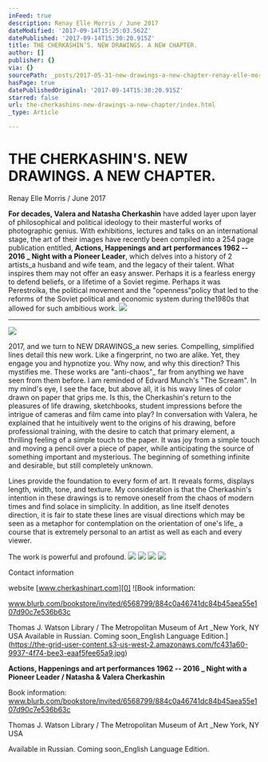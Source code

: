 ```yaml
---
inFeed: true
description: Renay Elle Morris / June 2017
dateModified: '2017-09-14T15:25:03.562Z'
datePublished: '2017-09-14T15:30:20.915Z'
title: THE CHERKASHIN’S. NEW DRAWINGS. A NEW CHAPTER.
author: []
publisher: {}
via: {}
sourcePath: _posts/2017-05-31-new-drawings-a-new-chapter-renay-elle-morris-may-2017.md
hasPage: true
datePublishedOriginal: '2017-09-14T15:30:20.915Z'
starred: false
url: the-cherkashins-new-drawings-a-new-chapter/index.html
_type: Article

---
```

# THE CHERKASHIN'S. NEW DRAWINGS. A NEW CHAPTER.

Renay Elle Morris / June 2017

**For decades, Valera and Natasha Cherkashin** have added layer upon layer of philosophical and political ideology to their masterful works of photographic genius. With exhibitions, lectures and talks on an international stage, the art of their images have recently been compiled into a 254 page publication entitled, **Actions, Happenings and art performances 1962 -- 2016 \_ Night with a Pioneer Leader**, which delves into a history of 2 artists\_a husband and wife team, and the legacy of their talent. What inspires them may not offer an easy answer. Perhaps it is a fearless energy to defend beliefs, or a lifetime of a Soviet regime. Perhaps it was Perestroika, the political movement and the "openness"policy that led to the reforms of the Soviet political and economic system during the1980s that allowed for such ambitious work.
![](https://the-grid-user-content.s3-us-west-2.amazonaws.com/3df39e8c-e4a5-44a7-bc81-6191dc9c8271.jpg)

---

![](https://the-grid-user-content.s3-us-west-2.amazonaws.com/f2c84260-fe17-4cf3-b592-f03905c6eff8.jpg)

2017, and we turn to NEW DRAWINGS\_a new series. Compelling, simplified lines detail this new work. Like a fingerprint, no two are alike. Yet, they engage you and hypnotize you. Why now, and why this direction? This mystifies me. These works are "anti-chaos"\_ far from anything we have seen from them before. I am reminded of Edvard Munch's "The Scream". In my mind's eye, I see the face, but above all, it is his wavy lines of color drawn on paper that grips me. Is this, the Cherkashin's return to the pleasures of life drawing, sketchbooks, student impressions before the intrigue of cameras and film came into play? In conversation with Valera, he explained that he intuitively went to the origins of his drawing, before professional training, with the desire to catch that primary element, a thrilling feeling of a simple touch to the paper. It was joy from a simple touch and moving a pencil over a piece of paper, while anticipating the source of something important and mysterious. The beginning of something infinite and desirable, but still completely unknown.

Lines provide the foundation to every form of art. It reveals forms, displays length, width, tone, and texture. My consideration is that the Cherkashin's intention in these drawings is to remove oneself from the chaos of modern times and find solace in simplicity. In addition, as line itself denotes direction, it is fair to state these lines are visual directions which may be seen as a metaphor for contemplation on the orientation of one's life\_ a course that is extremely personal to an artist as well as each and every viewer.

The work is powerful and profound.
![](https://the-grid-user-content.s3-us-west-2.amazonaws.com/3bf85e0e-0c20-4fa1-8a0b-83d54ca5c8d8.jpg)
![](https://the-grid-user-content.s3-us-west-2.amazonaws.com/a428eb89-5f53-4c47-ba94-4154edba2589.jpg)
![](https://the-grid-user-content.s3-us-west-2.amazonaws.com/ebe482f1-6aa0-4044-b0aa-550075d8c014.jpg)
![](https://the-grid-user-content.s3-us-west-2.amazonaws.com/12df096f-62bb-4660-8d91-852d67f1ab20.jpg)

Contact information

website [www.cherkashinart.com][0]
![Book information:

www.blurb.com/bookstore/invited/6568799/884c0a46741dc84b45aea55e107d90c7e536b63c

Thomas J. Watson Library / The Metropolitan Museum of Art _New York, NY USA
Available in Russian. Coming soon_English Language Edition.](https://the-grid-user-content.s3-us-west-2.amazonaws.com/fc431a60-9937-4f74-bee3-eaaf5fee65a9.jpg)

**Actions, Happenings and art performances 1962 -- 2016 \_ Night with a Pioneer Leader / Natasha & Valera Cherkashin**

Book information: www.blurb.com/bookstore/invited/6568799/884c0a46741dc84b45aea55e107d90c7e536b63c

Thomas J. Watson Library / The Metropolitan Museum of Art \_New York, NY USA

Available in Russian. Coming soon\_English Language Edition.

[0]: http://www.cherkashinart.com/